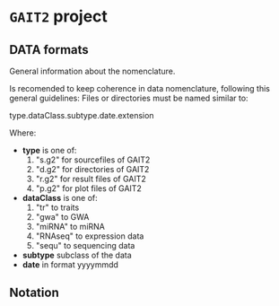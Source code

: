# `GAIT2` project


## DATA formats

General information about the nomenclature.

Is recomended to keep coherence in data nomenclature, following this general guidelines:
Files or directories must be named similar to:

type.dataClass.subtype.date.extension

Where:
* **type** is one of:
  1. "s.g2" for sourcefiles of GAIT2
  2. "d.g2" for directories of GAIT2
  3. "r.g2" for result files of GAIT2
  4. "p.g2" for plot files of GAIT2
* **dataClass** is one of:
  1. "tr" to traits
  2. "gwa" to GWA
  3. "miRNA" to miRNA
  4. "RNAseq" to expression data
  5. "sequ" to sequencing data
* **subtype**
  subclass of the data
* **date** in format yyyymmdd










## Notation





